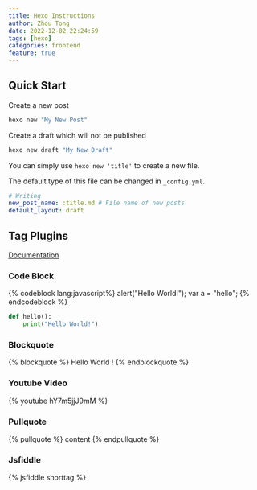 ```yaml
---
title: Hexo Instructions
author: Zhou Tong
date: 2022-12-02 22:24:59
tags: [hexo]
categories: frontend
feature: true
---
```


## Quick Start

Create a new post
```bash
hexo new "My New Post"
```

Create a draft which will not be published
```bash
hexo new draft "My New Draft"
```

You can simply use `hexo new 'title'` to create a new file.

The default type of this file can be changed in `_config.yml`.
```yml
# Writing
new_post_name: :title.md # File name of new posts
default_layout: draft
```

## Tag Plugins

[Documentation](https://hexo.io/docs/tag-plugins)

### Code Block

{% codeblock lang:javascript%}
    alert("Hello World!");
    var a = "hello";
{% endcodeblock %}

```python python
def hello():
    print("Hello World!")
```
### Blockquote
{% blockquote %}
Hello World !
{% endblockquote %}
### Youtube Video
{% youtube hY7m5jjJ9mM %}

### Pullquote
{% pullquote %}
content
{% endpullquote %}
### Jsfiddle
{% jsfiddle shorttag %}